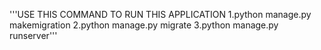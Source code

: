 '''USE THIS COMMAND TO RUN THIS APPLICATION
1.python manage.py makemigration
2.python manage.py migrate
3.python manage.py runserver'''
